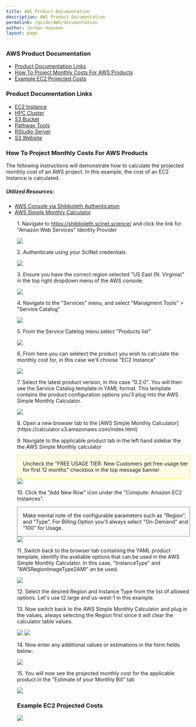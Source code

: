 ```yaml
---
title: AWS Product Documentation
description: AWS Product Documentation
permalink: /guide/AWS/documentation
author: Jordan Hoosman
layout: page
---
```


<style>
.yellowbox {
    background-color: rgba(255, 255, 0, .1);
    border: 1px solid yellow;
    padding-left: 15px;
}
.greybox {
    background-color: rgba(230, 230, 230, .1);
    border: 1px solid grey;
    padding-left: 15px;
}
</style>

### AWS Product Documentation
* [Product Documentation Links](#product-documentation-links)
* [How To Project Monthly Costs For AWS Products](#how-to-project-monthly-costs-for-aws-products)
* [Example EC2 Projected Costs](#example-ec2-projected-costs)

### Product Documentation Links
* [EC2 Instance](https://confluence.scinet.science/display/SCIN/EC2+Instance)
* [HPC Cluster](https://confluence.scinet.science/display/SCIN/HPC+Cluster)
* [S3 Bucket](https://confluence.scinet.science/display/SCIN/S3+Bucket)
* [Pathway Tools](https://confluence.scinet.science/display/SCIN/Pathway+Tools)
* [RStudio Server](https://confluence.scinet.science/display/SCIN/RStudio+Server)
* [S3 Website](https://confluence.scinet.science/display/SCIN/S3+Website)

### How To Project Monthly Costs For AWS Products

The following instructions will demonstrate how to calculate the projected monthly cost of an AWS project. In this example, the cost of an EC2 Instance is calculated.

##### Utilized Resources:
* [AWS Console via Shibboleth Authentication](https://shibboleth.scinet.science/)
* [AWS Simple Monthly Calculator](https://calculator.s3.amazonaws.com/index.html)

<div style="margin-left: 30px">
    <p>1. Navigate to <a href="https://shibboleth.scinet.science/">https://shibboleth.scinet.science/</a> and click the link for "Amazon Web Services" Identity Provider</p>
    <img src="/assets/img/productdocumentation1.png">
    <p>2. Authenticate using your SciNet credentials</p> 
    <img src="/assets/img/productdocumentation2.png">
    <p>3. Ensure you have the correct region selected "US East (N. Virginia)" in the top right dropdown menu of the AWS console:</p>
    <img src="/assets/img/productdocumentation3.png">
    <p>4. Navigate to the "Services" menu, and select "Managment Tools" > "Service Catalog"</p>
    <img src="/assets/img/productdocumentation4.png">
    <p>5. From the Service Catelog menu select "Products list"</p>
    <img src="/assets/img/productdocumentation5.png">
    <p>6. From here you can selelect the product you wish to calculate the monthly cost for, in this case we'll choose "EC2 Instance"</p>
    <img src="/assets/img/productdocumentation6.png">
    <p>7. Select the latest product version, in this case "0.2.0". You will then see the Service Catalog template in YAML format. This template contains the product configuration options you'll plug into the AWS Simple Monthly Calculator.</p>
    <img src="/assets/img/productdocumentation7.png">
    <p>8. Open a new browser tab to the [AWS Simple Monthly Calculator](https://calculator.s3.amazonaws.com/index.html)</p>
    <p>9. Navigate to the applicable product tab in the left hand sidebar the the AWS Simple Monthly calculator</p>
    <div class="yellowbox">
        <p>Uncheck the "FREE USAGE TIER: New Customers get free usage tier for first 12 months" checkbox in the top message banner</p>
    </div>
    <img src="/assets/img/productdocumentation8.png">
    <p>10. Click the "Add New Row" icon under the "Compute: Amazon EC2 Instances".</p>
    <div class="greybox">
        <p>Make mental note of the configurable parameters such as "Region", and "Type". For Billing Option you'll always select "On-Demand" and "100" for Usage.</p>
    </div>
    <img src="/assets/img/productdocumentation9.png">
    <p>11. Switch back to the browser tab containing the YAML product template, identify the avaliable options that can be used in the AWS Simple Monthly Calculator. In this case, "InstanceType" and "AWSRegionImageType2AMI" an be used.</p>
    <img src="/assets/img/productdocumentation10.png">
    <p>12. Select the desired Region and Instance Type from the list of allowed options. Let's use t2.large and us-west-1 in this example.</p>
    <p>13. Now switch back to the AWS Simple Monthly Calculator and plug in the values, always selecting the Region first since it will clear the calculator table values.</p>
    <img src="/assets/img/productdocumentation11.png">
    <img src="/assets/img/productdocumentation12.png">
    <p>14. Now enter any additional values or estimations in the form fields below:</p>
    <img src="/assets/img/productdocumentation13.png">
    <p>15. You will now see the projected monthly cost for the applicable product in the "Estimate of your Monthly Bill" tab</p>
    <img src="/assets/img/productdocumentation14.png">
    <h3>Example EC2 Projected Costs</h3>
    <img src="/assets/img/productdocumentation15.png">
</div>
